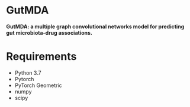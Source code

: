 # GutMDA
**GutMDA: a multiple graph convolutional networks model for predicting gut microbiota-drug associations.**


# Requirements
* Python 3.7
* Pytorch
* PyTorch Geometric
* numpy
* scipy
